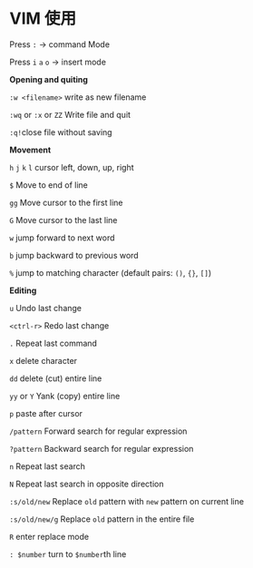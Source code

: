 # VIM 使用

Press `:` $\to$ command Mode

Press `i` `a` `o` $\to$ insert mode

**Opening and quiting**

`:w <filename>` write as new filename

`:wq` or `:x` or `ZZ` Write file and quit

`:q!`close file without saving

**Movement**

`h` `j` `k` `l` cursor left, down, up, right

`$` Move to end of line

`gg` Move cursor to the first line

`G` Move cursor to the last line

`w` jump forward to next word

`b` jump backward to previous word

`%` jump to matching character (default pairs: `()`, `{}`, `[]`)

**Editing**

`u` Undo last change

`<ctrl-r>` Redo last change

`.` Repeat last command

`x` delete character

`dd` delete (cut) entire line

`yy` or `Y` Yank (copy) entire line

`p` paste after cursor

`/pattern` Forward search for regular expression

`?pattern` Backward search for regular expression

`n` Repeat last search

`N` Repeat last search in opposite direction

`:s/old/new` Replace `old` pattern with `new` pattern on current line

`:s/old/new/g` Replace `old` pattern in the entire file

`R` enter replace mode

`: $number` turn to `$number`th line 